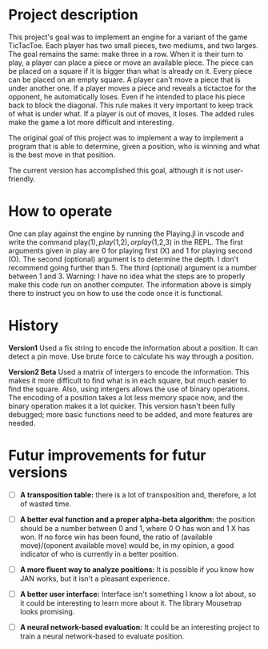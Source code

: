 # Project description

This project's goal was to implement an engine for a variant of the game TicTacToe.
Each player has two small pieces, two mediums, and two larges. The goal remains the same: make three in a row.
When it is their turn to play, a player can place a piece or move an available piece.
The piece can be placed on a square if it is bigger than what is already on it. Every piece can be placed on an empty square.
A player can't move a piece that is under another one.
If a player moves a piece and reveals a tictactoe for the opponent, he automatically loses. Even if he intended to place his piece back to block the diagonal.
This rule makes it very important to keep track of what is under what.
If a player is out of moves, it loses.
The added rules make the game a lot more difficult and interesting.

The original goal of this project was to implement a way to implement a program that is able to determine, given a position, who is winning and what is the best move in that position.

The current version has accomplished this goal, although it is not user-friendly. 

# How to operate
One can play against the engine by running the Playing.jl in vscode and write the command play($1), play($1,$2), or play($1,$2,$3) in the REPL.
The first arguments given in play are 0 for playing first (X) and 1 for playing second (O).
The second (optional) argument is to determine the depth. I don't recommend going further than 5.
The third (optional) argument is a number between 1 and 3.
Warning: I have no idea what the steps are to properly make this code run on another computer. The information above is simply there to instruct you on how to use the code once it is functional.

# History
**Version1** Used a fix string to encode the information about a position. It can detect a pin move. Use brute force to calculate his way through a position.

**Version2 Beta** Used a matrix of intergers to encode the information. This makes it more difficult to find what is in each square, but much easier to find the square. Also, using intergers allows the use of binary operations. The encoding of a position takes a lot less memory space now, and the binary operation makes it a lot quicker. This version hasn't been fully debugged; more basic functions need to be added, and more features are needed.

# Futur improvements for futur versions
- [ ] **A transposition table:** there is a lot of transposition and, therefore, a lot of wasted time.

- [ ] **A better eval function and a proper alpha-beta algorithm:** the position should be a number between 0 and 1, where 0 O has won and 1 X has won. If no force win has been found, the ratio of (available move)/(oponent available move) would be, in my opinion, a good indicator of who is currently in a better position.

- [ ] **A more fluent way to analyze positions:** It is possible if you know how JAN works, but it isn't a pleasant experience.

- [ ] **A better user interface:** Interface isn't something I know a lot about, so it could be interesting to learn more about it. The library Mousetrap looks promising.

- [ ] **A neural network-based evaluation:** It could be an interesting project to train a neural network-based to evaluate position.